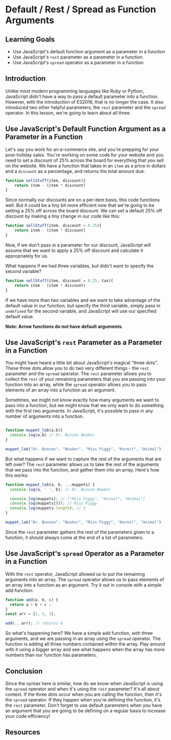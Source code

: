# Default / Rest / Spread as Function Arguments

## Learning Goals

- Use JavaScript's default function argument as a parameter in a function
- Use JavaScript's `rest` parameter as a parameter in a function
- Use JavaScript's `spread` operator as a parameter in a function

## Introduction

Unlike most modern programming languages like Ruby or Python,
JavaScript didn't have a way to pass a default parameter into a function.
However, with the introduction of ES2016, that is no longer the case. It also
introduced two other helpful parameters, the `rest` parameter and the `spread`
operator. In this lesson, we're going to learn about all three. 

## Use JavaScript's Default Function Argument as a Parameter in a Function

Let's say you work for an e-commerce site, and you're prepping for your
post-holiday sales. You're working on some code for your website and you need to
set a discount of 25% across the board for everything that you sell on the
website. We have a function that takes in an `item` as a price in dollars and a
`discount` as a percentage, and returns the total amount due. 

```js
function sellStuff(item, discount){
    return item - (item * discount)
}
```

Since normally our discounts are on a per-item basis, this code functions well.
But it could be a tiny bit more efficient now that we're going to be setting a
25% off across the board discount. We can set a default 25% off discount by
making a tiny change in our code like this:

```js
function sellStuff(item, discount = 0.25){
    return item - (item * discount)
}
```

Now, if we don't pass in a parameter for our discount, JavaScript will assume
that we want to apply a 25% off discount and calculate it appropriately for us. 

What happens if we had three variables, but didn't want to specify the second
variable?

```js
function sellStuff(item, discount = 0.25, tax){
    return item - (item * discount)
}
```

If we have more than two variables and we want to take advantage of the default
value in our function, but specify the third variable, simply pass in
`undefined` for the second variable, and JavaScript will use our specified
default value. 

**Note: Arrow functions do not have default arguments.**

## Use JavaScript's `rest` Parameter as a Parameter in a Function

You might have heard a little bit about JavaScript's magical "three dots". These three
dots allow you to do two very different things - the `rest` parameter and the
`spread` operator. The `rest` parameter allows you to collect the `rest` of your
remaining parameters that you are passing into your function into an array,
while the `spread` operator allows you to pass elements of an array into a
function as an argument.

Sometimes, we might not know exactly how many arguments we want to pass into a
function, but we might know that we only want to do something with the first two
arguments. In JavaScript, it's possible to pass in any number of arguments into
a function. 

```js

function muppet_lab(a,b){
  console.log(a,b) // Dr. Bunson Beaker
}

muppet_lab("Dr. Bunson", "Beaker", "Miss Piggy", "Kermit", "Animal")
```

But what happens if we want to capture the rest of the arguments
that are left over? The `rest` parameter allows us to take the rest of the
arguments that we pass into the function, and gather them into an array. Here's
how this works:

```js
function muppet_lab(a, b, ...muppets) {
  console.log(a, ' ', b); // Dr. Bunson Beaker

  console.log(muppets); // ["Miss Piggy", "Kermit", "Animal"]
  console.log(muppets[0]); // Miss Piggy
  console.log(muppets.length); // 3
}

muppet_lab("Dr. Bunson", "Beaker", "Miss Piggy", "Kermit", "Animal")
```

Since the `rest` parameter gathers the rest of the parameters given to a
function, it should always come at the end of a list of parameters. 

## Use JavaScript's `spread` Operator as a Parameter in a Function

With the `rest` operator, JavaScript allowed us to put the remaining arguments
into an array. The `spread` operator allows us to pass elements of an array into
a function as an argument. Try it out in console with a simple add function:

```js
function add(a, b, c) {
  return a + b + c ;
}
const arr = [1, 2, 3];

add(...arr); // returns 6
```

So what's happening here? We have a simple add function, with three arguments,
and we are passing in an array using the `spread` operator. The function is
adding all three numbers contained within the array. Play around with it using a
bigger array and see what happens when the array has more numbers than our
function has parameters. 

## Conclusion

Since the syntax here is similar, how do we know when JavaScript is using the
`spread` operator and when it's using the `rest` parameter? It's all about
context. If the three dots occur when you are calling the function, then it's
the `spread` operator. If they happen when you're defining the function, it's
the `rest` parameter. Don't forget to use default parameters when you have an
argument that you are going to be defining on a regular basis to increase your
code efficiency! 

## Resources

[Default parameters]: https://developer.mozilla.org/en-US/docs/Web/JavaScript/Reference/Functions/Default_parameters
[Rest parameters]: https://developer.mozilla.org/en-US/docs/Web/JavaScript/Reference/Functions/rest_parameters
[Spread operators]: https://developer.mozilla.org/en-US/docs/Web/JavaScript/Reference/Operators/Spread_syntax
